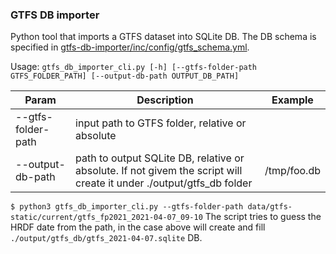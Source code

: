 ### GTFS DB importer

Python tool that imports a GTFS dataset into SQLite DB.
The DB schema is specified in [gtfs-db-importer/inc/config/gtfs_schema.yml](gtfs-db-importer/inc/config/gtfs_schema.yml).

Usage: `gtfs_db_importer_cli.py [-h] [--gtfs-folder-path GTFS_FOLDER_PATH] [--output-db-path OUTPUT_DB_PATH]`

|Param|Description|Example|
|--|--|--|
|--gtfs-folder-path|input path to GTFS folder, relative or absolute|  |
|--output-db-path|path to output SQLite DB, relative or absolute. If not givem the script will create it under ./output/gtfs_db folder|/tmp/foo.db|

`$ python3 gtfs_db_importer_cli.py --gtfs-folder-path data/gtfs-static/current/gtfs_fp2021_2021-04-07_09-10`
The script tries to guess the HRDF date from the path, in the case above will create and fill `./output/gtfs_db/gtfs_2021-04-07.sqlite` DB.
